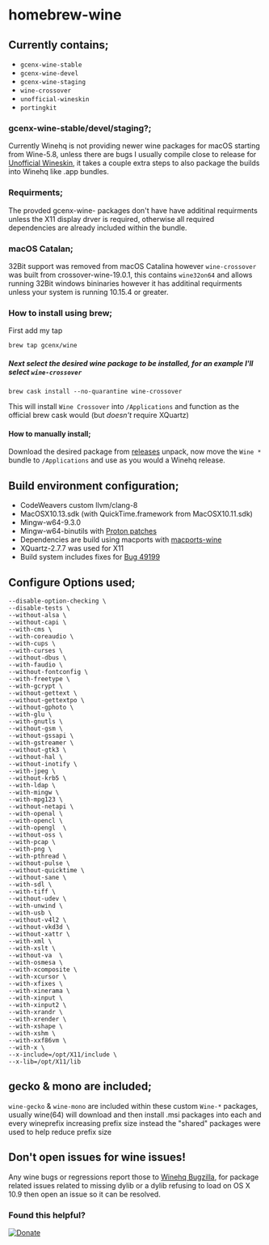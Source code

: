# homebrew-wine

## Currently contains;
- `gcenx-wine-stable`
- `gcenx-wine-devel`
- `gcenx-wine-staging`
- `wine-crossover` 
- `unofficial-wineskin`
- `portingkit`

### gcenx-wine-stable/devel/staging?;
Currently Winehq is not providing newer wine packages for macOS starting from Wine-5.8, unless there are bugs I usually compile close to release for [Unofficial Wineskin](https://github.com/Gcenx/WineskinServer), it takes a couple extra steps to also package the builds into Winehq like .app bundles.

### Requirments;
The provded gcenx-wine- packages don't have have additinal requirments unless the X11 display drver is required, otherwise all required dependencies are already included within the bundle.

### macOS Catalan;
32Bit support was removed from macOS Catalina however `wine-crossover` was built from crossover-wine-19.0.1, this contains `wine32on64` and allows running 32Bit windows bininaries however it has additinal requirments unless your system is running 10.15.4 or greater.

### How to install using brew;
First add my tap
```
brew tap gcenx/wine
```

##### Next select the desired wine package to be installed, for an example I'll select `wine-crossover`
```
brew cask install --no-quarantine wine-crossover
```
This will install `Wine Crossover` into `/Applications` and function as the official brew cask would (but _doesn't_ require XQuartz)

#### How to manually install;
Download the desired package from [releases](https://github.com/Gcenx/macOS_Wine_builds/releases) unpack, now move the `Wine *` bundle to `/Applications` and use as you would a Winehq release.

## Build environment configuration;
- CodeWeavers custom llvm/clang-8
- MacOSX10.13.sdk (with QuickTime.framework from MacOSX10.11.sdk)
- Mingw-w64-9.3.0
- Mingw-w64-binutils with [Proton patches](https://github.com/GloriousEggroll/proton-ge-custom/tree/proton-ge-5-MF/mingw-w64-patches)
- Dependencies are build using macports with [macports-wine](https://github.com/Gcenx/macports-wine)
- XQuartz-2.7.7 was used for X11
- Build system includes fixes for [Bug 49199](https://bugs.winehq.org/show_bug.cgi?id=49199)

## Configure Options used;
```
--disable-option-checking \
--disable-tests \
--without-alsa \
--without-capi \
--with-cms \
--with-coreaudio \
--with-cups \
--with-curses \
--without-dbus \
--with-faudio \
--without-fontconfig \
--with-freetype \
--with-gcrypt \
--without-gettext \
--without-gettextpo \
--without-gphoto \
--with-glu \
--with-gnutls \
--without-gsm \
--without-gssapi \
--with-gstreamer \
--without-gtk3 \
--without-hal \
--without-inotify \
--with-jpeg \
--without-krb5 \
--with-ldap \
--with-mingw \
--with-mpg123 \
--without-netapi \
--with-openal \
--with-opencl \
--with-opengl  \
--without-oss \
--with-pcap \
--with-png \
--with-pthread \
--without-pulse \
--without-quicktime \
--without-sane \
--with-sdl \
--with-tiff \
--without-udev \
--with-unwind \
--with-usb \
--without-v4l2 \
--without-vkd3d \
--without-xattr \
--with-xml \
--with-xslt \
--without-va  \
--with-osmesa \
--with-xcomposite \
--with-xcursor \
--with-xfixes \
--with-xinerama \
--with-xinput \
--with-xinput2 \
--with-xrandr \
--with-xrender \
--with-xshape \
--with-xshm \
--with-xxf86vm \
--with-x \
--x-include=/opt/X11/include \
--x-lib=/opt/X11/lib
```

## gecko & mono are included;
`wine-gecko` & `wine-mono` are included within these custom `Wine-*` packages, usually wine(64) will download and then install .msi packages into each and every wineprefix increasing prefix size instead the "shared" packages were used to help reduce prefix size

## Don't open issues for wine issues!
Any wine bugs or regressions report those to [Winehq Bugzilla](https://bugs.winehq.org/), for package related issues related to missing dylib or a dylib refusing to load on OS X 10.9 then open an issue so it can be resolved.

### Found this helpful?
[![Donate](https://img.shields.io/badge/Donate-PayPal-green.svg)](https://paypal.me/gcenx?locale.x=en_US)
